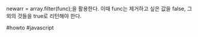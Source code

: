 newarr = array.filter(func);을 활용한다.
이때 func는 제거하고 싶은 값을 false, 그 외의 것들을 true로 리턴해야 한다.

#howto #javascript 